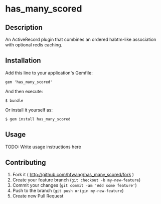 # has_many_scored

## Description

An ActiveRecord plugin that combines an ordered habtm-like association with optional redis caching.

## Installation

Add this line to your application's Gemfile:

    gem 'has_many_scored'

And then execute:

    $ bundle

Or install it yourself as:

    $ gem install has_many_scored

## Usage

TODO: Write usage instructions here

## Contributing

1. Fork it ( http://github.com/hfwang/has_many_scored/fork )
2. Create your feature branch (`git checkout -b my-new-feature`)
3. Commit your changes (`git commit -am 'Add some feature'`)
4. Push to the branch (`git push origin my-new-feature`)
5. Create new Pull Request
